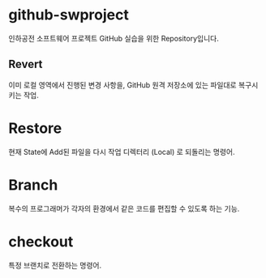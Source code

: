 # github-swproject
인하공전 소프트웨어 프로젝트 GitHub 실습을 위한 Repository입니다.

## Revert
이미 로컬 영역에서 진행된 변경 사항을, GitHub 원격 저장소에 있는 파일대로 복구시키는 작업.

# Restore
현재 State에 Add된 파일을 다시 작업 디렉터리 (Local) 로 되돌리는 명령어.

# Branch
복수의 프로그래머가 각자의 환경에서 같은 코드를 편집할 수 있도록 하는 기능.

# checkout
특정 브랜치로 전환하는 명령어.